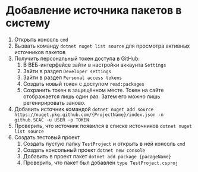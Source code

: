 # Добавление источника пакетов в систему

1. Открыть консоль `cmd`
2. Вызвать команду `dotnet nuget list source` для просмотра активных источников пакетов
3. Получить персональный токен доступа в GitHub:
    1. В ВЕБ-интерфейсе зайти в настройки аккаунта `Settings`
    2. Зайти в раздел `Developer settings`
    3. Зайти в раздел `Personal access tokens`
    4. Создать новый токен с доступом `read:packages`
    5. Сохранить токен в защищённом месте. Токен на сайте отображается лишь один раз. Затем его можно лишь регенирировать заново.
5. Добавить источник командой `dotnet nuget add source https://nuget.pkg.github.com/{ProjectName}/index.json -n github.SCAC -u USER -p TOKEN`
6. Проверить, что источник появился в списке источников `dotnet nuget list source`
7. Создать тестовый проект
    1. Создать пустую папку `TestProject` и открыть в ней консоль `cmd`
    2. Создать консольный проект `dotnet new console`
    3. Добавить в проект пакет `dotnet add package {pacageName}`
    4. Проверить, что пакет был добавлен `type TestProject.csproj`
